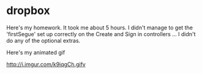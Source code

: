 # dropbox

Here's my homework. It took me about 5 hours. I didn't manage to get the 'firstSegue' set up correctly on the Create and Sign in controllers ... I didn't do any of the optional extras.

Here's my animated gif

http://i.imgur.com/k9iqgCh.gifv

